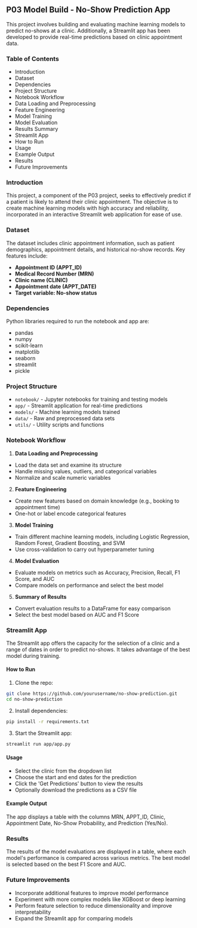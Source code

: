 ## P03 Model Build - No-Show Prediction App

This project involves building and evaluating machine learning models to predict no-shows at a clinic. Additionally, a Streamlit app has been developed to provide real-time predictions based on clinic appointment data.

### Table of Contents
- Introduction
- Dataset
- Dependencies
- Project Structure
- Notebook Workflow
- Data Loading and Preprocessing
- Feature Engineering
- Model Training
- Model Evaluation
- Results Summary
- Streamlit App
- How to Run
- Usage
- Example Output
- Results
- Future Improvements

### Introduction
This project, a component of the P03 project, seeks to effectively predict if a patient is likely to attend their clinic appointment. The objective is to create machine learning models with high accuracy and reliability, incorporated in an interactive Streamlit web application for ease of use.

### Dataset
The dataset includes clinic appointment information, such as patient demographics, appointment details, and historical no-show records. Key features include:
- **Appointment ID (APPT_ID)**
- **Medical Record Number (MRN)**
- **Clinic name (CLINIC)**
- **Appointment date (APPT_DATE)**
- **Target variable: No-show status**

### Dependencies
Python libraries required to run the notebook and app are:
- pandas
- numpy
- scikit-learn
- matplotlib
- seaborn
- streamlit
- pickle

### Project Structure
- `notebook/` - Jupyter notebooks for training and testing models
- `app/` - Streamlit application for real-time predictions
- `models/` - Machine learning models trained
- `data/` - Raw and preprocessed data sets
- `utils/` - Utility scripts and functions

### Notebook Workflow
1. **Data Loading and Preprocessing**
- Load the data set and examine its structure
- Handle missing values, outliers, and categorical variables
- Normalize and scale numeric variables

2. **Feature Engineering**
- Create new features based on domain knowledge (e.g., booking to appointment time)
- One-hot or label encode categorical features

3. **Model Training**
- Train different machine learning models, including Logistic Regression, Random Forest, Gradient Boosting, and SVM
- Use cross-validation to carry out hyperparameter tuning

4. **Model Evaluation**
- Evaluate models on metrics such as Accuracy, Precision, Recall, F1 Score, and AUC
- Compare models on performance and select the best model

5. **Summary of Results**
- Convert evaluation results to a DataFrame for easy comparison
- Select the best model based on AUC and F1 Score

### Streamlit App
The Streamlit app offers the capacity for the selection of a clinic and a range of dates in order to predict no-shows. It takes advantage of the best model during training.

#### How to Run
1. Clone the repo:
```bash
git clone https://github.com/yourusername/no-show-prediction.git
cd no-show-prediction
```
2. Install dependencies:
```bash
pip install -r requirements.txt
```
3. Start the Streamlit app:
```bash
streamlit run app/app.py
```


#### Usage
- Select the clinic from the dropdown list
- Choose the start and end dates for the prediction
- Click the 'Get Predictions' button to view the results
- Optionally download the predictions as a CSV file

#### Example Output
The app displays a table with the columns MRN, APPT_ID, Clinic, Appointment Date, No-Show Probability, and Prediction (Yes/No).

### Results
The results of the model evaluations are displayed in a table, where each model's performance is compared across various metrics. The best model is selected based on the best F1 Score and AUC.

### Future Improvements
- Incorporate additional features to improve model performance
- Experiment with more complex models like XGBoost or deep learning
- Perform feature selection to reduce dimensionality and improve interpretability
- Expand the Streamlit app for comparing models